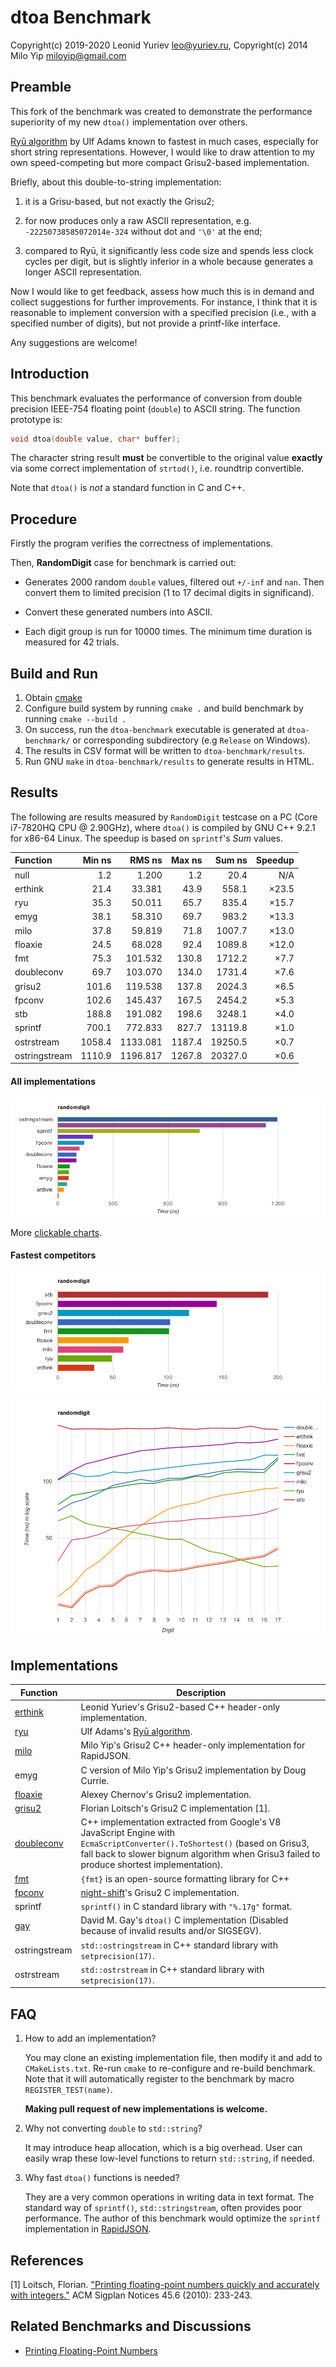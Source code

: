 <!-- Required extensions: pymdownx.betterem, pymdownx.tilde, pymdownx.emoji, pymdownx.tasklist, pymdownx.superfences -->

# dtoa Benchmark

Copyright(c) 2019-2020 Leonid Yuriev <leo@yuriev.ru>,
Copyright(c) 2014 Milo Yip <miloyip@gmail.com>

## Preamble

This fork of the benchmark was created to demonstrate the performance superiority of my new `dtoa()` implementation over others.

[Ryū algorithm](https://github.com/ulfjack/ryu) by Ulf Adams known to fastest in much cases, especially for short string representations. However, I would like to draw attention to my own speed-competing but more compact Grisu2-based implementation.

Briefly, about this double-to-string implementation:

1. it is a Grisu-based, but not exactly the Grisu2;

2. for now produces only a raw ASCII representation, e.g. `-22250738585072014e-324` without dot and `'\0'` at the end;

3. compared to Ryū, it significantly less code size and spends less clock cycles per digit, but is slightly inferior in a whole because generates a longer ASCII representation.

Now I would like to get feedback, assess how much this is in demand and collect suggestions for further improvements. For instance, I think that it is reasonable to implement conversion with a specified precision (i.e., with a specified number of digits), but not provide a printf-like interface.

Any suggestions are welcome!

## Introduction

This benchmark evaluates the performance of conversion from double precision IEEE-754 floating point (`double`) to ASCII string. The function prototype is:

~~~~~~~~cpp
void dtoa(double value, char* buffer);
~~~~~~~~

The character string result **must** be convertible to the original value **exactly** via some correct implementation of `strtod()`, i.e. roundtrip convertible.

Note that `dtoa()` is *not* a standard function in C and C++.

## Procedure

Firstly the program verifies the correctness of implementations.

Then, **RandomDigit** case for benchmark is carried out:

* Generates 2000 random `double` values, filtered out `+/-inf` and `nan`. Then convert them to limited precision (1 to 17 decimal digits in significand).

* Convert these generated numbers into ASCII.

* Each digit group is run for 10000 times. The minimum time duration is measured for 42 trials.

## Build and Run

1. Obtain [cmake](https://cmake.org/download/)
2. Configure build system by running `cmake .` and build benchmark by running `cmake --build .`
3. On success, run the `dtoa-benchmark` executable is generated at `dtoa-benchmark/` or corresponding subdirectory (e.g `Release` on Windows).
4. The results in CSV format will be written to `dtoa-benchmark/results`.
5. Run GNU `make` in `dtoa-benchmark/results` to generate results in HTML.

## Results

The following are results measured by `RandomDigit` testcase on a PC (Core i7-7820HQ CPU @ 2.90GHz),
where `dtoa()` is compiled by GNU C++ 9.2.1 for x86-64 Linux.
The speedup is based on `sprintf`'s _Sum_ values.

Function      |  Min ns |  RMS ns  |  Max ns |   Sum ns  | Speedup |
:-------------|--------:|---------:|--------:|----------:|--------:|
null          |     1.2 |    1.200 |     1.2 |      20.4 |   N/A   |
erthink       |    21.4 |   33.381 |    43.9 |     558.1 | ×23.5   |
ryu           |    35.3 |   50.011 |    65.7 |     835.4 | ×15.7   |
emyg          |    38.1 |   58.310 |    69.7 |     983.2 | ×13.3   |
milo          |    37.8 |   59.819 |    71.8 |    1007.7 | ×13.0   |
floaxie       |    24.5 |   68.028 |    92.4 |    1089.8 | ×12.0   |
fmt           |    75.3 |  101.532 |   130.8 |    1712.2 | ×7.7    |
doubleconv    |    69.7 |  103.070 |   134.0 |    1731.4 | ×7.6    |
grisu2        |   101.6 |  119.538 |   137.8 |    2024.3 | ×6.5    |
fpconv        |   102.6 |  145.437 |   167.5 |    2454.2 | ×5.3    |
stb           |   188.8 |  191.082 |   198.6 |    3248.1 | ×4.0    |
sprintf       |   700.1 |  772.833 |   827.7 |   13119.8 | ×1.0    |
ostrstream    |  1058.4 | 1133.081 |  1187.4 |   19250.5 | ×0.7    |
ostringstream |  1110.9 | 1196.817 |  1267.8 |   20327.0 | ×0.6    |

#### All implementations
![all_randomdigit_i7-7820@2.90_linux-x86_64-gcc9.2_randomdigit_time.png](results/all_randomdigit_i7-7820@2.90_linux-x86_64-gcc9.2_randomdigit_time.png)

More [clickable charts](https://erthink.github.io/dtoa-benchmark/results/randomdigit.html).

#### Fastest competitors
![filtered_randomdigit_i7-7820@2.90_linux-x86_64-gcc9.2_randomdigit_time.png](results/filtered_randomdigit_i7-7820@2.90_linux-x86_64-gcc9.2_randomdigit_time.png)

![filtered_randomdigit_i7-7820@2.90_linux-x86_64-gcc9.2_randomdigit_timedigit.png](results/filtered_randomdigit_i7-7820@2.90_linux-x86_64-gcc9.2_randomdigit_timedigit.png)

## Implementations

Function      | Description
--------------|-----------
[erthink](https://github.com/erthink/erthink/blob/master/erthink_d2a.h) | Leonid Yuriev's Grisu2-based C++ header-only implementation.
[ryu](https://github.com/ulfjack/ryu) | Ulf Adams's [Ryū algorithm](https://dl.acm.org/citation.cfm?id=3192369).
[milo](https://github.com/miloyip/dtoa-benchmark/blob/master/src/milo/dtoa_milo.h) | Milo Yip's Grisu2 C++ header-only implementation for RapidJSON.
emyg | C version of Milo Yip's Grisu2 implementation by Doug Currie.
[floaxie](https://github.com/aclex/floaxie) | Alexey Chernov's Grisu2 implementation.
[grisu2](http://florian.loitsch.com/publications/bench.tar.gz?attredirects=0) | Florian Loitsch's Grisu2 C implementation [1].
[doubleconv](https://code.google.com/p/double-conversion/) |  C++ implementation extracted from Google's V8 JavaScript Engine with `EcmaScriptConverter().ToShortest()` (based on Grisu3, fall back to slower bignum algorithm when Grisu3 failed to produce shortest implementation).
[fmt](https://github.com/fmtlib/fmt) | `{fmt}` is an open-source formatting library for C++
[fpconv](https://github.com/night-shift/fpconv) | [night-shift](https://github.com/night-shift)'s  Grisu2 C implementation.
sprintf       | `sprintf()` in C standard library with `"%.17g"` format.
[gay](http://www.netlib.org/fp/) | David M. Gay's `dtoa()` C implementation (Disabled because of invalid results and/or SIGSEGV).
ostringstream | `std::ostringstream` in C++ standard library with `setprecision(17)`.
ostrstream    | `std::ostrstream` in C++ standard library with `setprecision(17)`.

## FAQ

1. How to add an implementation?

   You may clone an existing implementation file, then modify it and add to `CMakeLists.txt`.
   Re-run `cmake` to re-configure and re-build benchmark.
   Note that it will automatically register to the benchmark by macro `REGISTER_TEST(name)`.

   **Making pull request of new implementations is welcome.**

2. Why not converting `double` to `std::string`?

   It may introduce heap allocation, which is a big overhead. User can easily wrap these low-level functions to return `std::string`, if needed.

3. Why fast `dtoa()` functions is needed?

   They are a very common operations in writing data in text format. The standard way of `sprintf()`, `std::stringstream`, often provides poor performance. The author of this benchmark would optimize the `sprintf` implementation in [RapidJSON](https://github.com/miloyip/rapidjson/).

## References

[1] Loitsch, Florian. ["Printing floating-point numbers quickly and accurately with integers."](http://florian.loitsch.com/publications/dtoa-pldi2010.pdf) ACM Sigplan Notices 45.6 (2010): 233-243.

## Related Benchmarks and Discussions

* [Printing Floating-Point Numbers](http://www.ryanjuckett.com/programming/printing-floating-point-numbers/)
